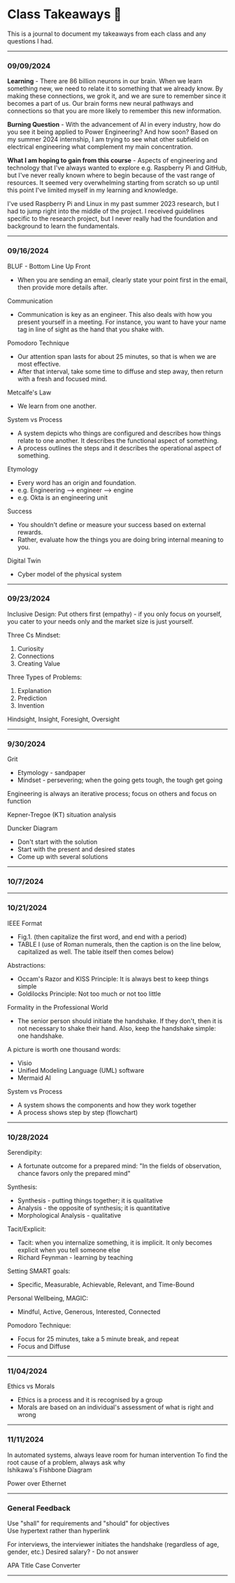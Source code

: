 # Class Takeaways :bookmark_tabs:
This is a journal to document my takeaways from each class and any questions I had.  

---

### 09/09/2024  
**Learning** - There are 86 billion neurons in our brain. When we learn something new, we need to relate it to something that we already know. By making these connections, we grok it, and we are sure to remember since it becomes a part of us. Our brain forms new neural pathways and connections so that you are more likely to remember this new information.  

**Burning Question** - With the advancement of AI in every industry, how do you see it being applied to Power Engineering? And how soon? Based on my summer 2024 internship, I am trying to see what other subfield on electrical engineering what complement my main concentration.   

**What I am hoping to gain from this course** - Aspects of engineering and technology that I've always wanted to explore e.g. Raspberry Pi and GitHub, but I've never really known where to begin because of the vast range of resources. It seemed very overwhelming starting from scratch so up until this point I've limited myself in my learning and knowledge.  

I've used Raspberry Pi and Linux in my past summer 2023 research, but I had to jump right into the middle of the project. I received guidelines specific to the research project, but I never really had the foundation and background to learn the fundamentals.  

---

### 09/16/2024  
BLUF - Bottom Line Up Front  
* When you are sending an email, clearly state your point first in the email, then provide more details after.

Communication  
* Communication is key as an engineer. This also deals with how you present yourself in a meeting. For instance, you want to have your name tag in line of sight as the hand that you shake with.

Pomodoro Technique
* Our attention span lasts for about 25 minutes, so that is when we are most effective.
* After that interval, take some time to diffuse and step away, then return with a fresh and focused mind.

Metcalfe's Law  
* We learn from one another.

System vs Process
* A system depicts who things are configured and describes how things relate to one another. It describes the functional aspect of something.
* A process outlines the steps and it describes the operational aspect of something.  

Etymology  
* Every word has an origin and foundation.
* e.g. Engineering --> engineer --> engine
* e.g. Okta is an engineering unit

Success  
* You shouldn't define or measure your success based on external rewards.
* Rather, evaluate how the things you are doing bring internal meaning to you.

Digital Twin
* Cyber model of the physical system

---

### 09/23/2024  
Inclusive Design: Put others first (empathy) - if you only focus on yourself, you cater to your needs only and the market size is just yourself.   

Three Cs Mindset:
1. Curiosity
2. Connections
3. Creating Value   

Three Types of Problems: 
1. Explanation
2. Prediction
3. Invention

Hindsight, Insight, Foresight, Oversight   

---

### 9/30/2024   
Grit
* Etymology - sandpaper
* Mindset - persevering; when the going gets tough, the tough get going

Engineering is always an iterative process; focus on others and focus on function

Kepner-Tregoe (KT) situation analysis

Duncker Diagram
* Don't start with the solution
* Start with the present and desired states
* Come up with several solutions

---

### 10/7/2024




---

### 10/21/2024   
IEEE Format
* Fig.1. (then capitalize the first word, and end with a period)
* TABLE I (use of Roman numerals, then the caption is on the line below, capitalized as well. The table itself then comes below)   

Abstractions:
* Occam's Razor and KISS Principle: It is always best to keep things simple
* Goldilocks Principle: Not too much or not too little

Formality in the Professional World   
* The senior person should initiate the handshake. If they don't, then it is not necessary to shake their hand. Also, keep the handshake simple: one handshake.

A picture is worth one thousand words:   
* Visio
* Unified Modeling Language (UML) software
* Mermaid AI

System vs Process   
* A system shows the components and how they work together
* A process shows step by step (flowchart)   

---   

### 10/28/2024   
Serendipity:
* A fortunate outcome for a prepared mind: "In the fields of observation, chance favors only the prepared mind"

Synthesis:   
* Synthesis - putting things together; it is qualitative   
* Analysis - the opposite of synthesis; it is quantitative   
* Morphological Analysis - qualitative   

Tacit/Explicit:   
* Tacit: when you internalize something, it is implicit. It only becomes explicit when you tell someone else   
* Richard Feynman - learning by teaching

Setting SMART goals:   
* Specific, Measurable, Achievable, Relevant, and Time-Bound

Personal Wellbeing, MAGIC:   
* Mindful, Active, Generous, Interested, Connected

Pomodoro Technique:
* Focus for 25 minutes, take a 5 minute break, and repeat   
* Focus and Diffuse

---   
### 11/04/2024   
Ethics vs Morals
* Ethics is a process and it is recognised by a group   
* Morals are based on an individual's assessment of what is right and wrong

---   
### 11/11/2024   
In automated systems, always leave room for human intervention
To find the root cause of a problem, always ask why   
Ishikawa's Fishbone Diagram   

Power over Ethernet   

---

### General Feedback
Use "shall" for requirements and "should" for objectives   
Use hypertext rather than hyperlink   

For interviews, the interviewer initiates the handshake (regardless of age, gender, etc.)
Desired salary? - Do not answer   

APA Title Case Converter   

---
